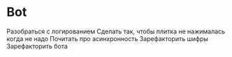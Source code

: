 # Bot
Разобраться с логированием
Сделать так, чтобы плитка не нажималась когда не надо
Почитать про асинхронность
Зарефакторить шифры
Зарефакторить бота
